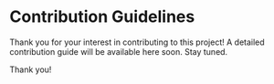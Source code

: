 # Contribution Guidelines

Thank you for your interest in contributing to this project!
A detailed contribution guide will be available here soon.
Stay tuned.

Thank you!
